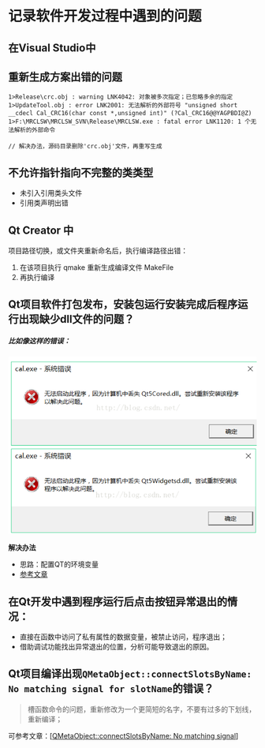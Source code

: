 # 记录软件开发过程中遇到的问题

## 在Visual Studio中

## 重新生成方案出错的问题

```Shell
1>Release\crc.obj : warning LNK4042: 对象被多次指定；已忽略多余的指定
1>UpdateTool.obj : error LNK2001: 无法解析的外部符号 "unsigned short __cdecl Cal_CRC16(char const *,unsigned int)" (?Cal_CRC16@@YAGPBDI@Z)
1>F:\MRCLSW\MRCLSW_SVN\Release\MRCLSW.exe : fatal error LNK1120: 1 个无法解析的外部命令

// 解决办法，源码目录删除'crc.obj'文件，再重写生成
```

## 不允许指针指向不完整的类类型

* 未引入引用类头文件
* 引用类声明出错



## Qt Creator 中

项目路径切换，或文件夹重新命名后，执行编译路径出错：

1. 在该项目执行 qmake  重新生成编译文件 MakeFile
2. 再执行编译



## Qt项目软件打包发布，安装包运行安装完成后程序运行出现缺少dll文件的问题？

##### 比如像这样的错误：

![Error](../img/qt_error.png)

**解决办法**

* 思路：配置QT的环境变量
* [参考文章](https://blog.csdn.net/qq_17346105/article/details/51497585)



## 在Qt开发中遇到程序运行后点击按钮异常退出的情况：

* 直接在函数中访问了私有属性的数据变量，被禁止访问，程序退出；
* 借助调试功能找出异常退出的位置，分析可能导致退出的原因。



## Qt项目编译出现`QMetaObject::connectSlotsByName: No matching signal for slotName`的错误？

> 槽函数命令的问题，重新修改为一个更简短的名字，不要有过多的下划线，重新编译；

可参考文章：[[QMetaObject::connectSlotsByName: No matching signal](https://stackoverflow.com/questions/24355023/qmetaobjectconnectslotsbyname-no-matching-signal)]

